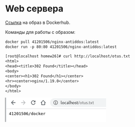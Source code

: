 # Web сервера 

[Ссылка](https://hub.docker.com/r/41201506/nginx-antiddos) на образ в Dockerhub.

Команды для работы с образом:

```
docker pull 41201506/nginx-antiddos:latest
docker run -p 80:80 41201506/nginx-antiddos:latest
```

```
[root@localhost homew26]# curl http://localhost/otus.txt
<html>
<head><title>302 Found</title></head>
<body>
<center><h1>302 Found</h1></center>
<hr><center>nginx/1.19.0</center>
</body>
</html>
```

![alt-текст](https://github.com/awesomenmi/nginx/blob/master/Screenshot%20from%202020-07-09%2023-01-10.png)

